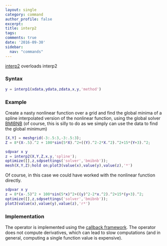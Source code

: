 ```yaml
---
layout: single
category: command
author_profile: false
excerpt: 
title: interp2
tags:
comments: true
date: '2016-09-30'
sidebar:
  nav: "commands"
---
```


[interp2](/command/interp2) overloads interp2

### Syntax

````matlab
y = interp1(xdata,ydata,zdata,x,y,'method')
````

### Example

Create a nasty nonlinear function over a grid and find the global minima of a spline interpolated version of the nonlinear function, using the global solver [BMIBNB](/solver/bmibnb) (of course, this is silly to do as we simply can use the data to find the global minimum)

````matlab
[X,Y] = meshgrid(-3:.5:3,-3:.5:3);
Z = 8*(X-.5).^2 + 100*sin(5*X).^2+((Y).^2-2*X.^2).^2+15*(Y+3).^2;

sdpvar x y
z = interp2(X,Y,Z,x,y,'spline');
optimize([],z,sdpsettings('solver','bmibnb'));
mesh(X,Y,Z);hold on;plot3(value(x),value(y),value(z),'*')
````

Of course, in this case we could have worked with the nonlinear function directly.

````matlab
sdpvar x y
z = 8*(x-.5)^2 + 100*sin(5*x)^2+((y)^2-2*x.^2).^2+15*(y+3).^2;
optimize([],z,sdpsettings('solver','bmibnb'));
plot3(value(x),value(y),value(z),'r*')
````

### Implementation

The operator is implemented using the [callback framework](/tutorial/nonlinearoperatorscallback). The operator does not compute derivatives, which can lead to slow computations (and in general, computing a single function value is expensive).
